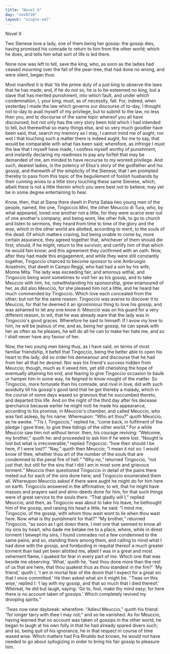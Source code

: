 ```yaml
---
title: "Novel X"
day: "nov0710"
layout: "single-xml"
---
```

<div id="nov0710" type="novella" who="dioneo"><head>Novel X</head><argument><p><milestone id="p07100001"/><!--(i)-->Two Sienese love a lady, one of them being
her gossip: the gossip dies, having promised his comrade to return to him from the other
world; which he does, and tells him what sort of life is led
there.<!--(/i)--></p></argument><div3 type="commentary" who="author"><p><milestone id="p07100002"/><!--(sc)-->None<!--(/sc)--> now was left to tell, save
	the king, who, as soon as the ladies had ceased mourning over the fall of the pear-tree,
	that had done no wrong, and were silent, began thus:</p></div3><div3 type="commentary" who="dioneo"><p><milestone id="p07100003"/>Most manifest it is that
      'tis the prime duty of a just king to observe the laws that he has made; and, if he do not
      so, he is to be esteemed no king, but a slave that has merited punishment, into which
      fault, and under which condemnation, I, your king, must, as of necessity,
      fall. <milestone id="p07100004"/>For, indeed, when yesterday I made the law which governs our discourse of
      to-day, I thought not to-day to avail myself of my privilege, but to submit to the law, no
      less than you, and to discourse of the same topic whereof you all have discoursed;
      <milestone id="p07100005"/>but not only has the very story
      been told which I had intended to tell, but therewithal so many things else, and so very
      much goodlier have been said, that, search my memory as I may, I cannot mind me of aught,
      nor wot I that touching such a matter there is indeed aught, for me to say, that would be
      comparable with what has been said; <milestone id="p07100006"/>wherefore, as infringe I must the law that
      I myself have made, I confess myself worthy of punishment, and instantly declaring my
      readiness to pay any forfeit that may be demanded of me, am minded to have recourse to my
      wonted privilege. <milestone id="p07100007"/>And such, dearest ladies, is the potency of Elisa's story of
      the godfather and his gossip, and therewith of the simplicity of the Sienese, that I am
      prompted thereby to pass from this topic of the beguilement of foolish husbands by their
      cunning wives to a
      <pb n="170"/>little story touching these same Sienese, which, albeit there is not a little
      therein which you were best not to believe, may yet be in
      some degree entertaining to hear.</p></div3><p><milestone id="p07100008"/>Know, then, that at Siena there dwelt in Porta
Salaia two young men of the people, named, the one, Tingoccio Mini, the other Meuccio di
Tura, who, by what appeared, loved one another not a little, for they were scarce ever out
of one another's company; <milestone id="p07100009"/>and being wont, like other folk, to go to church and
listen to sermons, they heard from time to time of the glory and the woe, which in the
other world are allotted, according to merit, to the souls of the dead.  Of which matters
craving, but being unable to come by, more certain assurance, they agreed together that,
whichever of them should die first, should, if he might, return to the survivor, and
certify him of that which he would fain know; and this agreement they confirmed with an
oath. <milestone id="p07100010"/>Now, after they had made this engagement, and while they were still
constantly together, Tingoccio chanced to become sponsor to one Ambruogio Anselmini, that
dwelt in Campo Reggi, who had had a son by his wife, Monna Mita. <milestone id="p07100011"/>The lady was
exceeding fair, and amorous withal, and Tingoccio being wont sometimes to visit her as his
gossip, and to take Meuccio with him, he,
notwithstanding his sponsorship, grew enamoured of her, as did also
Meuccio, for she pleased him not a little, and he heard her much commended by
Tingoccio. <milestone id="p07100012"/>Which love each concealed from the other; but not for the same
reason. Tingoccio was averse to discover it to Meuccio, for that he deemed it an
ignominious thing to love his gossip, and was ashamed to let any one know it. Meuccio was
on his guard for a very different reason, to wit, that he was already ware that the lady
was in Tingoccio's good graces. <milestone id="p07100013"/>Wherefore he said to himself: If I avow my love
to him, he will be jealous of me, and as, being her gossip, he can speak with her as
often as he pleases, he will do all he can to make her hate me, and so I shall never have
any favour of her.</p><p><milestone id="p07100014"/>Now, the two young men being thus, as I have said, on terms of
most familiar friendship, it befell that Tingoccio, being the better able to open his
heart to the lady, did so order his demeanour and discourse that he had from her all that
he desired. Nor was his friend's success hidden from Meuccio; though, much as it vexed
him, yet still cherishing the hope of eventually attaining his end, and <pb n="171"/>
fearing to give Tingoccio occasion to baulk or hamper him in some way, he feigned
to know nought of the matter. <milestone id="p07100015"/>So Tingoccio, more fortunate than his comrade,
and rival in love, did with such assiduity till his gossip's good land that he got thereby
a malady, which in the course of some days waxed so grievous that he succumbed thereto,
and departed this life. <milestone id="p07100016"/>And on the night of the third day after his
decease (perchance because earlier he might not) he made his appearance,
according to his promise, in Meuccio's chamber, and called Meuccio, who was fast asleep,
by his name. <milestone id="p07100017"/>Whereupon: <q direct="unspecified">Who art thou?</q> quoth Meuccio, as he
awoke. <milestone id="p07100018"/><q direct="unspecified">'Tis I, Tingoccio,</q> replied he, <q direct="unspecified">come back, in fulfilment of the
pledge I gave thee, to give thee tidings of the other world.</q> <milestone id="p07100019"/>For a while
Meuccio saw him not without terror: then, his courage reviving: <q direct="unspecified">Welcome, my
brother,</q> quoth he: and proceeded to ask him if he were lost.  <milestone id="p07100020"/><q direct="unspecified">Nought is
lost but what is irrecoverable,</q> replied Tingoccio: <q direct="unspecified">how then should I be here, if I
were lost?</q> <milestone id="p07100021"/><q direct="unspecified">Nay,</q> quoth then Meuccio; <q direct="unspecified">I mean it not so: I would
know of thee, whether thou art of the number of the souls that are condemned to the penal
fire of hell.</q> <milestone id="p07100022"/><q direct="unspecified">Why no,</q> returned Tingoccio, <q direct="unspecified">not just that; but
still for the sins that I did I am in most sore and grievous torment.</q>
<milestone id="p07100023"/>Meuccio then questioned Tingoccio in detail of the pains there meted out for
each of the sins done here; and Tingoccio enumerated them all.  Whereupon Meuccio asked if
there were aught he might do for him
here on earth. Tingoccio answered in the affirmative; to wit, that he might have masses
and prayers said and alms-deeds done for him, for that such things were of great service
to the souls there. <q direct="unspecified">That gladly will I,</q> replied Meuccio; <milestone id="p07100024"/>and then, as
Tingoccio was about to take his leave, he bethought him of the gossip, and raising his
head a little, he said: <q direct="unspecified">I mind me, Tingoccio, of the gossip, with whom thou wast wont
to lie when thou wast here. Now what is thy punishment for that?</q> <milestone id="p07100025"/><q direct="unspecified">My
brother,</q> returned Tingoccio, <q direct="unspecified">as soon as I got down there, I met one that seemed to
know all my sins by heart, who bade me betake me to a place, where, while in direst
torment I bewept my sins, I found comrades not a few condemned to the same pains; and so,
standing there among them, and calling to mind what I had done with the gossip, and
foreboding in
requital thereof a much greater torment than had yet been allotted me, albeit I was in a
great and most vehement flame, I quaked for <pb n="172"/>fear in every part of
me. <milestone id="p07100026"/>Which one that was beside me observing:
'What,' quoth he, 'hast thou done more than the rest of us that are here, that thou
quakest thus as thou standest in the fire?' 'My friend,' quoth I, 'I am in mortal fear of
the doom that I expect for a great sin that I once committed.' <milestone id="p07100027"/>He then asked
what sin it might be. ''Twas on this wise,' replied I: 'I lay with my gossip, and that so
much that I died thereof.'  <milestone id="p07100028"/>Whereat, he did but laugh, saying: 'Go to, fool,
make thy mind easy; for here there is no account taken of gossips.' Which completely
revived my drooping spirits.</q></p><p><milestone id="p07100029"/>'Twas now near daybreak: wherefore: <q direct="unspecified">Adieu! Meuccio,</q> quoth his friend: <q direct="unspecified">for
longer tarry with thee I may not;</q> and so he vanished. <milestone id="p07100030"/>As for Meuccio,
having learned that no account was taken of gossips in the other world, he began to laugh
at his own folly in that he had already spared divers such; and so, being quit of his
ignorance, he in that respect in course of time waxed wise.  Which matters had Fra Rinaldo
but known, he would not have
needed to go about syllogizing in order to bring his fair gossip to
pleasure him.</p></div>